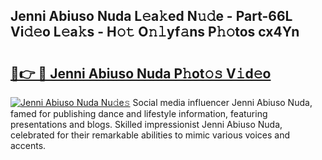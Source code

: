 ## Jenni Abiuso Nuda L𝚎a𝚔ed N𝚞𝚍e - Part-66L Vi𝚍𝚎o L𝚎a𝚔s - H𝚘𝚝 O𝚗𝚕yf𝚊ns P𝚑𝚘tos cx4Yn

# <h2><a href="http://kf3ri48.oniu.top/?m=Jenni+Abiuso+Nuda">🔗👉 🔴 Jenni Abiuso Nuda P𝚑ot𝚘𝚜 V𝚒d𝚎o</a></h2>

[![Jenni Abiuso Nuda Nu𝚍e𝚜](https://i.imgur.com/0qMVB7G.gif)](http://kf3ri48.oniu.top/?m=Jenni+Abiuso+Nuda)
Social media influencer Jenni Abiuso Nuda, famed for publishing dance and lifestyle information, featuring presentations and blogs. Skilled impressionist Jenni Abiuso Nuda, celebrated for their remarkable abilities to mimic various voices and accents.  
